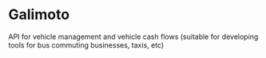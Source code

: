 # Galimoto
API for vehicle management and vehicle cash flows (suitable for developing tools for bus commuting businesses, taxis, etc)

